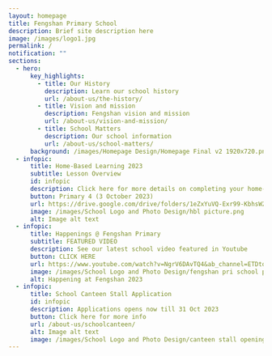 ```yaml
---
layout: homepage
title: Fengshan Primary School
description: Brief site description here
image: /images/logo1.jpg
permalink: /
notification: ""
sections:
  - hero:
      key_highlights:
        - title: Our History
          description: Learn our school history
          url: /about-us/the-history/
        - title: Vision and mission
          description: Fengshan vision and mission
          url: /about-us/vision-and-mission/
        - title: School Matters
          description: Our school information
          url: /about-us/school-matters/
      background: /images/Homepage Design/Homepage Final v2 1920x720.png
  - infopic:
      title: Home-Based Learning 2023
      subtitle: Lesson Overview
      id: infopic
      description: Click here for more details on completing your home-based lesson
      button: Primary 4 (3 October 2023)
      url: https://drive.google.com/drive/folders/1eZxYuVQ-Exr99-KbhsW2ba94K1IvKpUT?usp=sharing
      image: /images/School Logo and Photo Design/hbl picture.png
      alt: Image alt text
  - infopic:
      title: Happenings @ Fengshan Primary
      subtitle: FEATURED VIDEO
      description: See our latest school video featured in Youtube
      button: CLICK HERE
      url: https://www.youtube.com/watch?v=NgrV6DAvTQ4&ab_channel=ETDtogo
      image: /images/School Logo and Photo Design/fengshan pri school pic.png
      alt: Happening at Fengshan 2023
  - infopic:
      title: School Canteen Stall Application
      id: infopic
      description: Applications opens now till 31 Oct 2023
      button: Click here for more info
      url: /about-us/schoolcanteen/
      alt: Image alt text
      image: /images/School Logo and Photo Design/canteen stall opening muslim.png
---
```

